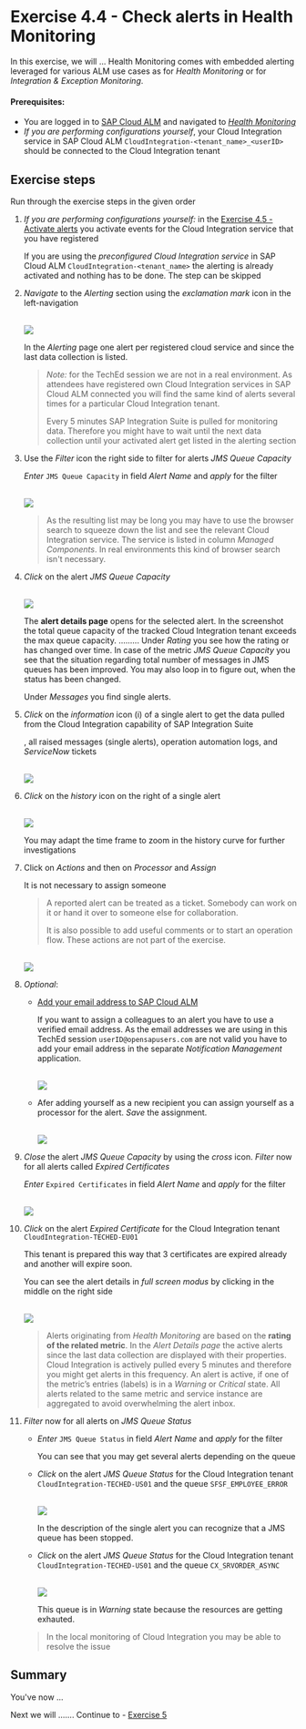 # Exercise 4.4 - Check alerts in Health Monitoring

In this exercise, we will ...
Health Monitoring comes with embedded alerting leveraged for various ALM use cases as for *Health Monitoring* or for *Integration & Exception Monitoring*.

#### Prerequisites:
- You are logged in to [SAP Cloud ALM](https://teched22-cloudalm-003.eu10.alm.cloud.sap/launchpad#Shell-home) and navigated to [*Health Monitoring*](https://teched22-cloudalm-003.eu10.alm.cloud.sap/shell/run?sap-ui-app-id=sap.crun.hmapp.ui)
- *If you are performing configurations yourself*, your Cloud Integration service in SAP Cloud ALM `CloudIntegration-<tenant_name>_<userID>`  should be connected to the Cloud Integration tenant

## Exercise steps

Run through the exercise steps in the given order

1. *If you are performing configurations yourself:* in the [Exercise 4.5 - Activate alerts](../ex45/readme.md) you activate events for the Cloud Integration service that you have registered
      
    If you are using the *preconfigured Cloud Integration service* in SAP Cloud ALM `CloudIntegration-<tenant_name>` the alerting is already activated and nothing has to be done. The step can be skipped

2. *Navigate* to the *Alerting* section using the *exclamation mark* icon in the left-navigation

    <br>![](/exercises/ex4/images/HMAlerting.png)

    In the *Alerting* page one alert per registered cloud service and since the last data collection is listed. 
    
    >
    > *Note:* for the TechEd session we are not in a real environment. As attendees have registered own Cloud Integration services in SAP Cloud ALM connected you will find the same kind of alerts several times for a particular Cloud Integration tenant.
    >
    > Every 5 minutes SAP Integration Suite is pulled for monitoring data. Therefore you might have to wait until the next data collection until your activated alert get listed in the alerting section
    >

3. Use the *Filter* icon the right side to filter for alerts *JMS Queue Capacity* 

    *Enter* `JMS Queue Capacity` in field *Alert Name* and *apply* for the filter
    
    <br>![](/exercises/ex4/images/HMAlertingFilterCapacity.png)
    
    >
    > As the resulting list may be long you may have to use the browser search to squeeze down the list and see the relevant Cloud Integration service. The service is listed in column *Managed Components*. 
    > In real environments this kind of browser search isn't necessary.
    >

4. *Click* on the alert *JMS Queue Capacity* 

    <br>![](/exercises/ex4/images/HMAlertingCapacity.png)

    The **alert details page** opens for the selected alert. In the screenshot the total queue capacity of the tracked Cloud Integration tenant exceeds the max queue capacity. .........
    Under *Rating* you see how the rating or has changed over time. In case of the metric *JMS Queue Capacity* you see that the situation regarding total number of messages in JMS queues has been improved. You may also loop in to figure out, when the status has been changed.
    
    Under *Messages* you find single alerts. 
    
5. *Click* on the *information* icon (i) of a single alert to get the data pulled from the Cloud Integration capability of SAP Integration Suite


    
    , all raised messages (single alerts), operation automation logs, and *ServiceNow* tickets

    <br>![](/exercises/ex4/images/HMAlertingCapacityInfo.png)

6. *Click* on the *history* icon on the right of a single alert

    <br>![](/exercises/ex4/images/HMAlertingCapacityHistory.png)
    
    You may adapt the time frame to zoom in the history curve for further investigations
    
7. Click on *Actions* and then on *Processor* and *Assign*

    It is not necessary to assign someone

    >
    > A reported alert can be treated as a ticket. Somebody can work on it or hand it over to someone else for collaboration.
    > 
    > It is also possible to add useful comments or to start an operation flow. These actions are not part of the exercise.
    > 
    
    <br>![](/exercises/ex4/images/HMAlertingAssignProcessor.png)
    
8. *Optional*: 

    - [Add your email address to SAP Cloud ALM](/exercises/ex4/ex47/)

        If you want to assign a colleagues to an alert you have to use a verified email address. As the email addresses we are using in this TechEd session `userID@opensapusers.com` are not valid you have to add your email address in the separate *Notification Management* application.

        <br>![](/exercises/ex4/images/HMAlertingActions.png)

    - Afer adding yourself as a new recipient you can assign yourself as a processor for the alert. *Save* the assignment.

        <br>![](/exercises/ex4/images/HMAlertingCapacityAssignProcessor.png)
        
9. *Close* the alert *JMS Queue Capacity* by using the *cross* icon. *Filter* now for all alerts called *Expired Certificates* 

    *Enter* `Expired Certificates` in field *Alert Name* and *apply* for the filter
    
    <br>![](/exercises/ex4/images/HMAlertingCertifcates.png)
    
    
10. *Click* on the alert *Expired Certificate* for the Cloud Integration tenant `CloudIntegration-TECHED-EU01`

    This tenant is prepared this way that 3 certificates are expired already and another will expire soon.
    
    You can see the alert details in *full screen modus* by clicking in the middle on the right side

    <br>![](/exercises/ex4/images/HMAlertingRatingOverTime.png)

    > 
    > Alerts originating from *Health Monitoring* are based on the **rating of the related metric**. In the *Alert Details page* the active alerts since the last data collection are displayed with their properties. Cloud Integration is actively pulled every 5 minutes and therefore you might get alerts in this frequency. An alert is active, if one of the metric’s entries (labels) is in a *Warning* or *Critical* state. All alerts related to the same metric and service instance are aggregated to avoid overwhelming the alert inbox.
    >    

11. *Filter* now for all alerts on *JMS Queue Status* 

    - *Enter* `JMS Queue Status` in field *Alert Name* and *apply* for the filter 

        You can see that you may get several alerts depending on the queue
        
        
    - *Click* on the alert *JMS Queue Status*  for the Cloud Integration tenant `CloudIntegration-TECHED-US01` and the queue `SFSF_EMPLOYEE_ERROR`

        <br>![](/exercises/ex4/images/HMAlertingRatingOverTime.png)

        In the description of the single alert you can recognize that a JMS queue has been stopped.
    
    - *Click* on the alert *JMS Queue Status*  for the Cloud Integration tenant `CloudIntegration-TECHED-US01` and the queue `CX_SRVORDER_ASYNC`

        <br>![](/exercises/ex4/images/HMAlertingRatingOverTime.png)

        This queue is in *Warning* state because the resources are getting exhauted.
        
    >
    > In the local monitoring of Cloud Integration you may be able to resolve the issue
    > 
    
## Summary

You've now ...

Next we will ....... Continue to - [Exercise 5](../ex5/README.md)





<!--
# Available metrics for Cloud Integration

In this exercise, we will ...

## Exercise steps

Run through the exercise steps in the given order.

#### Prequisites:
The Cloud Integration tenant is already registered. If not please run through exercises [Register a Cloud Integration tenant in LMS](../ex11/).

If not already done, please login to [SAP Cloud ALM tenant](https://teched22-cloudalm-003.authentication.eu10.hana.ondemand.com/).  

1.	Navigate t...

   <br>![](/exercises/ex1/images/CALMLandingHealthMon.png)
   
    >
    > *Important:*
    > Health monitoring do.....
    >

## Summary

You've now ...
After completing these steps you will have created...

Next we will ....... Continue to - [Exercise 5](../ex5/README.md)


2.	Insert this line of code.
```abap
response->set_text( |Hello ABAP World! | ). 
```

-->
